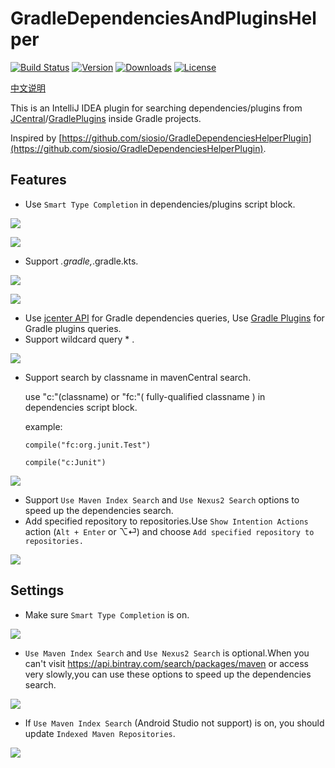 # GradleDependenciesAndPluginsHelper
[![Build Status](https://travis-ci.org/bestwu/gradle-dependencies-plugins-helper-plugin.svg?branch=master)](https://travis-ci.org/bestwu/gradle-dependencies-plugins-helper-plugin)
[![Version](http://phpstorm.espend.de/badge/10033/version)](https://plugins.jetbrains.com/plugin/10033-gradle-dependencies-and-plugins-helper)
[![Downloads](http://phpstorm.espend.de/badge/10033/downloads)](https://plugins.jetbrains.com/plugin/10033-gradle-dependencies-and-plugins-helper)
[![License](https://img.shields.io/badge/license-Apache%20License%202.0-blue.svg?style=flat)](http://www.apache.org/licenses/LICENSE-2.0)

[中文说明](https://bestwu.github.io/2017/09/01/gradle-dependencies-plugins-helper-plugin/)

This is an IntelliJ IDEA plugin for searching dependencies/plugins from [JCentral](https://bintray.com/search)/[GradlePlugins](https://plugins.gradle.org/) inside Gradle projects.

Inspired by [https://github.com/siosio/GradleDependenciesHelperPlugin](https://github.com/siosio/GradleDependenciesHelperPlugin).

## Features

* Use `Smart Type Completion` in dependencies/plugins script block.

![](https://bestwu.github.io/images/gradle-dependencies-plugins-helper-plugin/plugins.gif)

![](https://bestwu.github.io/images/gradle-dependencies-plugins-helper-plugin/dependencies.gif)

* Support *.gradle,*.gradle.kts.

![](https://bestwu.github.io/images/gradle-dependencies-plugins-helper-plugin/plugins.kts.gif)

![](https://bestwu.github.io/images/gradle-dependencies-plugins-helper-plugin/dependencies.kts.gif)

* Use [jcenter API](https://bintray.com/docs/api/) for Gradle dependencies queries, Use [Gradle Plugins](https://plugins.gradle.org) for Gradle plugins queries.
* Support wildcard query * .

![](https://bestwu.github.io/images/gradle-dependencies-plugins-helper-plugin/wildcard.gif)

* Support search by classname in mavenCentral search.

  use "c:"(classname) or "fc:"( fully-qualified classname ) in dependencies script block.
  
  example:
  
      compile("fc:org.junit.Test")
      
      compile("c:Junit")


![](https://bestwu.github.io/images/gradle-dependencies-plugins-helper-plugin/classname-query.gif)

* Support `Use Maven Index Search` and `Use Nexus2 Search` options to speed up the dependencies search.
* Add specified repository to repositories.Use `Show Intention Actions` action (`Alt + Enter` or ⌥⏎) and choose `Add specified repository to repositories.`

![](https://bestwu.github.io/images/gradle-dependencies-plugins-helper-plugin/add-repo.gif)

## Settings

* Make sure `Smart Type Completion` is on.

![](https://bestwu.github.io/images/gradle-dependencies-plugins-helper-plugin/smart-type-completion.png)

* `Use Maven Index Search` and `Use Nexus2 Search` is optional.When you can't visit https://api.bintray.com/search/packages/maven or access very slowly,you can use these options to speed up the dependencies search.

![](https://bestwu.github.io/images/gradle-dependencies-plugins-helper-plugin/settings.png)

* If `Use Maven Index Search` (Android Studio not support) is on, you should update `Indexed Maven Repositories`.

![](https://bestwu.github.io/images/gradle-dependencies-plugins-helper-plugin/settings-maven-repositories.png)
